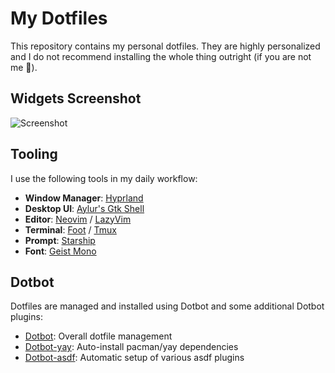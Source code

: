 # My Dotfiles

This repository contains my personal dotfiles. They are highly personalized and
I do not recommend installing the whole thing outright (if you are not me 🙂).

## Widgets Screenshot

![Screenshot](https://github.com/user-attachments/assets/ff728bef-9a37-43b5-869a-558b46c92728)

## Tooling

I use the following tools in my daily workflow:

- **Window Manager**: [Hyprland](https://github.com/hyprwm/Hyprland)
- **Desktop UI**: [Aylur's Gtk Shell](https://github.com/Aylur/ags)
- **Editor**: [Neovim](https://neovim.io/) / [LazyVim](https://www.lazyvim.org/)
- **Terminal**: [Foot](https://codeberg.org/dnkl/foot) /
  [Tmux](https://tmux.github.io/)
- **Prompt**: [Starship](https://starship.rs/)
- **Font**: [Geist Mono](https://vercel.com/font)

## Dotbot

Dotfiles are managed and installed using Dotbot and some additional Dotbot
plugins:

- [Dotbot](https://github.com/anishathalye/dotbot): Overall dotfile management
- [Dotbot-yay](https://github.com/sobolevn/dotbot-asdf): Auto-install pacman/yay
  dependencies
- [Dotbot-asdf](https://github.com/OxSon/dotbot-yay/): Automatic setup of
  various asdf plugins
